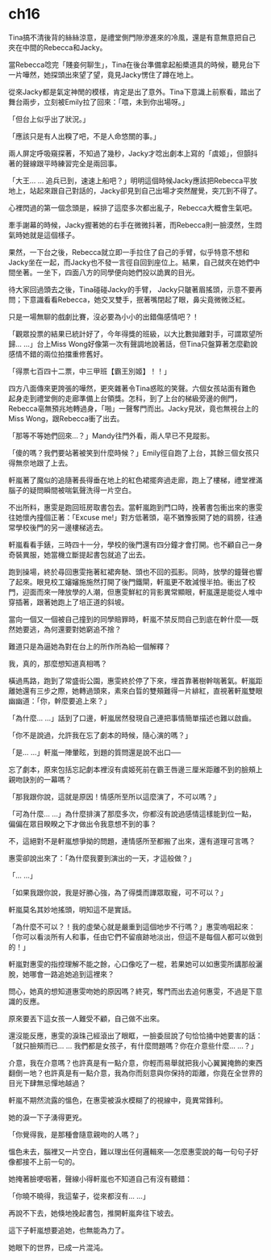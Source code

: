 # ch16

Tina搞不清後背的絲絲涼意，是禮堂側門隙滲進來的冷風，還是有意無意把自己夾在中間的Rebecca和Jacky。

當Rebecca唸完「賤妾何聊生」，Tina在後台準備拿起船槳道具的時候，聽見台下一片嘩然，她探頭出來望了望，竟見Jacky愣住了蹲在地上。

從來Jacky都是氣定神閒的模樣，肯定是出了意外。Tina下意識上前察看，踏出了舞台兩步，立刻被Emily拉了回來：「喂，未到你出場呀。」

「但台上似乎出了狀況。」

「應該只是有人出糗了吧，不是人命悠關的事。」

兩人屏定呼吸窺探著，不知過了幾秒，Jacky才唸出劇本上寫的「虞姬」，但顫抖著的聲線跟平時練習完全是兩回事。

「大王… … 追兵已到，速速上船吧？」明明這個時候Jacky應該把Rebecca平放地上，站起來跟自己對話的，Jacky卻見到自己出場才突然醒覺，突兀到不得了。

心裡閃過的第一個念頭是，綵排了這麼多次都出亂子，Rebecca大概會生氣吧。

牽手謝幕的時候，Jacky握著她的右手在微微抖著，而Rebecca則一臉漠然，生悶氣時她就是這個樣子。

果然，一下台之後，Rebecca就立即一手拉住了自己的手臂，似乎特意不想和Jacky坐在一起，而Jacky也不發一言徑自回到座位上。結果，自己就夾在她們中間坐著。一坐下，四面八方的同學便向她們投以詭異的目光。

待大家回過頭去之後，Tina碰碰Jacky的手臂， Jacky只皺著眉搖頭，示意不要再問；下意識看看Rebecca，她交叉雙手，抿著嘴閉起了眼，鼻尖竟微微泛紅。

只是一場無聊的戲劇比賽，沒必要為小小的出錯傷感情吧？！

「觀眾投票的結果已統計好了，今年得獎的班級，以大比數拋離對手，可謂眾望所歸… …」台上Miss Wong好像第一次有聲調地說著話，但Tina只盤算著怎麼勸說感情不錯的兩位拍擋重修舊好。

「得票七百四十二票，中三甲班【霸王別姬】！！」

四方八面傳來更誇張的嘩然，更夾雜著令Tina惑眩的笑聲。六個女孩站面有難色起身走到禮堂側的走廊準備上台領獎。怎科，到了上台的梯級旁邊的側門，Rebecca亳無預兆地轉過身，「啪」一聲奪門而出。Jacky見狀，竟也無視台上的Miss Wong，跟Rebecca衝了出去。

「那等不等她們回來…？」Mandy往門外看，兩人早已不見蹤影。

「傻的嗎？我們要站著被笑到什麼時候？」Emily徑自跑了上台，其餘三個女孩只得無奈地跟了上去。

軒嵐著了魔似的追隨著長得垂在地上的紅色裙擺奔過走廊，跑上了樓梯，禮堂裡滿腦子的疑問瞬間被喘氣聲洗得一片空白。

不出所料，惠雯是跑回班房取書包去。當軒嵐跑到門口時，挽著書包衝出來的惠雯往她懷內撞個正著：「Excuse me!」對方低著頭，亳不猶豫扳開了她的肩膀，往通常學校後門的另一邊樓梯逃去。

軒嵐看看手錶，三時四十一分，學校的後門還有四分鐘才會打開。也不顧自己一身奇裝異服，她當機立斷提起書包就追了出去。

跑到操場，終於尋回惠雯拖著紅裙奔馳、頭也不回的孤影。同時，放學的鐘聲也響了起來。眼見校工嬸嬸施施然打開了後門鐵閘，軒嵐更不敢減慢半拍。衝出了校門，迎面而來一陣放學的人潮，但惠雯鮮紅的背影異常顯眼，軒嵐還是能從人堆中穿插著，跟著她跑上了培正道的斜坡。

當向一個又一個被自己撞到的同學賠罪時，軒嵐不禁反問自己到底在幹什麼──既然她要逃，為何還要對她窮追不捨？

難道只是為逼她為對在台上的所作所為給一個解釋？

我，真的，那麼想知道真相嗎？

橫過馬路，跑到了常盛街公園，惠雯終於停了下來，埋首靠著樹幹喘著氣。軒嵐距離她還有三步之際，她轉過頭來，素來白晢的雙頰難得一片緋紅，直視著軒嵐雙眼幽幽道：「你，幹麼要追上來？」

「為什麼… …」話到了口邊，軒嵐居然發現自己連把事情簡單描述也難以啟齒。

「你不是說過，允許我在忘了劇本的時候，隨心演的嗎？」

「是… …」軒嵐一陣暈眩，到題的質問還是說不出口──

忘了劇本，原來包括忘記劇本裡沒有虞姬死前在霸王唇邊三厘米距離不到的臉頰上親吻訣別的一幕嗎？

「那我跟你說，這就是原因！情感所至所以這麼演了，不可以嗎？」

「可為什麼… …」為什麼排演了那麼多次，你都沒有說過感情這樣能到位一點，偏偏在眾目睽睽之下才做出令我意想不到的事？

不，這絕對不是軒嵐想爭拗的問題，連情感所至都搬了出來，還有道理可言嗎？

惠雯卻說出來了：「為什麼我要到演出的一天，才這般做？」

「… …」

「如果我跟你說，我是好勝心強，為了得獎而譁眾取寵，可不可以？」

軒嵐莫名其妙地搖頭，明知這不是實話。

「為什麼不可以？！我的虛榮心就是嚴重到這個地步不行嗎？」惠雯嗚咽起來：「你可以看淡所有人和事，任由它們不留痕跡地淡出，但這不是每個人都可以做到的！」

軒嵐對惠雯的指控理解不能之餘，心口像吃了一棍，若果她可以如惠雯所講那般灑脫，她哪會一路追她追到這裡來？

問心，她真的想知道惠雯吻她的原因嗎？終究，奪門而出去追何惠雯，不過是下意識的反應。

原來要丟下這女孩一人難受不顧，自己做不出來。

還沒能反應，惠雯的淚珠己經滾出了眼眶，一臉委屈說了句恰恰捅中她要害的話：「就只臉頰而已… … 我們都是女孩子，有什麼問題嗎？你在介意些什麼… …？」

介意，我在介意嗎？也許真是有一點介意，你輕而易舉就把我小心翼翼掩飾的東西翻倒一地？也許真是有一點介意，我為你而刻意與你保持的距離，你竟在全世界的目光下肆無忌憚地越過？

軒嵐不期然流露的慍色，在惠雯被淚水模糊了的視線中，竟異常鋒利。

她的淚一下子湧得更兇。

「你覺得我，是那種會隨意親吻的人嗎？」

慍色未去，腦裡又一片空白，難以理出任何邏輯來──怎麼惠雯說的每一句句子好像都接不上前一句的。

她掩著臉哽咽著，聲線小得軒嵐也不知道自己有沒有聽錯：

「你曉不曉得，我這輩子，從來都沒有… …」

再說不下去，她倏地挽起書包，推開軒嵐奔往下坡去。

這下子軒嵐想要追她，也無能為力了。

她眼下的世界，已成一片混沌。


